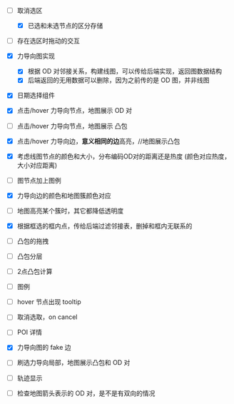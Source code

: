- [ ] 取消选区
    - [X] 已选和未选节点的区分存储
- [ ] 存在选区时拖动的交互
- [X] 力导向图实现
    - [X] 根据 OD 对邻接关系，构建线图，可以传给后端实现，返回图数据结构
    - [X] 后端返回的无用数据可以删除，因为之前传的是 OD 图，并非线图
- [X] 日期选择组件
- [X] 点击/hover 力导向节点，地图展示 OD 对
- [ ] 点击/hover 力导向节点，地图展示 凸包
- [X] 点击/hover 力导向边，**意义相同的边**高亮，//地图展示凸包
- [X] 考虑线图节点的颜色和大小，分布编码OD对的距离还是热度 (颜色对应热度，大小对应距离)
- [ ] 图节点加上图例
- [X] 力导向边的颜色和地图簇颜色对应
- [ ] 地图高亮某个簇时，其它都降低透明度
- [X] 根据框选的框内点，传给后端过滤邻接表，删掉和框内无联系的
- [ ] 凸包的拖拽
- [ ] 凸包分层
- [ ] 2点凸包计算
- [ ] 图例
- [ ] hover 节点出现 tooltip
- [ ] 取消选取，on cancel

- [ ] POI 详情
- [X] 力导向图的 fake 边
- [ ] 刷选力导向局部，地图展示凸包和 OD 对
- [ ] 轨迹显示
- [ ] 检查地图箭头表示的 OD 对，是不是有双向的情况
